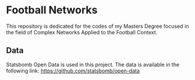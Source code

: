 # Football Networks

This repository is dedicated for the codes of my Masters Degree focused in the field of Complex Networks Applied to the Football Context.

## Data

Statsbomb Open Data is used in this project. The data is available in the following link: https://github.com/statsbomb/open-data
